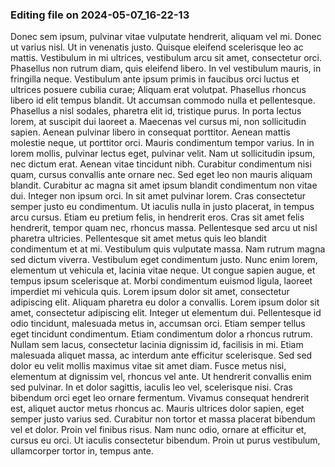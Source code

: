 

### Editing file on 2024-05-07_16-22-13

Donec sem ipsum, pulvinar vitae vulputate hendrerit, aliquam vel mi. Donec ut varius nisl. Ut in venenatis justo. Quisque eleifend scelerisque leo ac mattis. Vestibulum in mi ultrices, vestibulum arcu sit amet, consectetur orci. Phasellus non rutrum diam, quis eleifend libero. In vel vestibulum mauris, in fringilla neque. Vestibulum ante ipsum primis in faucibus orci luctus et ultrices posuere cubilia curae; Aliquam erat volutpat. Phasellus rhoncus libero id elit tempus blandit. Ut accumsan commodo nulla et pellentesque. Phasellus a nisl sodales, pharetra elit id, tristique purus. In porta lectus lorem, at suscipit dui laoreet a. Maecenas vel cursus mi, non sollicitudin sapien. Aenean pulvinar libero in consequat porttitor.
Aenean mattis molestie neque, ut porttitor orci. Mauris condimentum tempor varius. In in lorem mollis, pulvinar lectus eget, pulvinar velit. Nam ut sollicitudin ipsum, nec dictum erat. Aenean vitae tincidunt nibh. Curabitur condimentum nisi quam, cursus convallis ante ornare nec. Sed eget leo non mauris aliquam blandit. Curabitur ac magna sit amet ipsum blandit condimentum non vitae dui. Integer non ipsum orci. In sit amet pulvinar lorem. Cras consectetur semper justo eu condimentum. Ut iaculis nulla in justo placerat, in tempus arcu cursus. Etiam eu pretium felis, in hendrerit eros. Cras sit amet felis hendrerit, tempor quam nec, rhoncus massa. Pellentesque sed arcu ut nisl pharetra ultricies. Pellentesque sit amet metus quis leo blandit condimentum et at mi.
Vestibulum quis vulputate massa. Nam rutrum magna sed dictum viverra. Vestibulum eget condimentum justo. Nunc enim lorem, elementum ut vehicula et, lacinia vitae neque. Ut congue sapien augue, et tempus ipsum scelerisque at. Morbi condimentum euismod ligula, laoreet imperdiet mi vehicula quis. Lorem ipsum dolor sit amet, consectetur adipiscing elit. Aliquam pharetra eu dolor a convallis. Lorem ipsum dolor sit amet, consectetur adipiscing elit. Integer ut elementum dui. Pellentesque id odio tincidunt, malesuada metus in, accumsan orci.
Etiam semper tellus eget tincidunt condimentum. Etiam condimentum dolor a rhoncus rutrum. Nullam sem lacus, consectetur lacinia dignissim id, facilisis in mi. Etiam malesuada aliquet massa, ac interdum ante efficitur scelerisque. Sed sed dolor eu velit mollis maximus vitae sit amet diam. Fusce metus nisi, elementum at dignissim vel, rhoncus vel ante. Ut hendrerit convallis enim sed pulvinar. In et dolor sagittis, iaculis leo vel, scelerisque nisi. Cras bibendum orci eget leo ornare fermentum. Vivamus consequat hendrerit est, aliquet auctor metus rhoncus ac. Mauris ultrices dolor sapien, eget semper justo varius sed. Curabitur non tortor et massa placerat bibendum vel et dolor. Proin vel finibus risus. Nam nunc odio, ornare at efficitur et, cursus eu orci. Ut iaculis consectetur bibendum. Proin ut purus vestibulum, ullamcorper tortor in, tempus ante.


